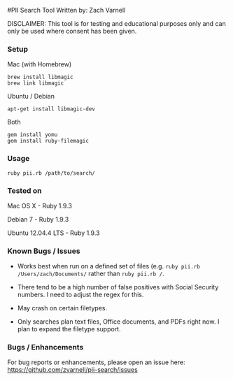 #PII Search Tool
Written by: Zach Varnell

DISCLAIMER: This tool is for testing and educational purposes only and can only be used where consent has been given.

### Setup
Mac (with Homebrew)

```
brew install libmagic
brew link libmagic
```
Ubuntu / Debian

```
apt-get install libmagic-dev
```

Both

```
gem install yomu
gem install ruby-filemagic
```

### Usage
```
ruby pii.rb /path/to/search/
```

### Tested on
Mac OS X - Ruby 1.9.3

Debian 7 - Ruby 1.9.3

Ubuntu 12.04.4 LTS - Ruby 1.9.3

### Known Bugs / Issues
- Works best when run on a defined set of files (e.g. ```ruby pii.rb /Users/zach/Documents/``` rather than ```ruby pii.rb /```.

- There tend to be a high number of false positives with Social Security numbers. I need to adjust the regex for this.

- May crash on certain filetypes.

- Only searches plan text files, Office documents, and PDFs right now. I plan to expand the filetype support. 

### Bugs / Enhancements
For bug reports or enhancements, please open an issue here: https://github.com/zvarnell/pii-search/issues